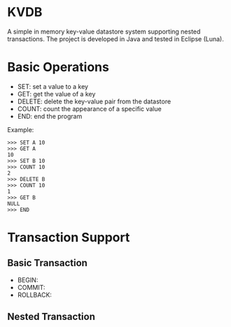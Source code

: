 KVDB
========
A simple in memory key-value datastore system supporting nested transactions. The project is developed in Java and tested in Eclipse (Luna).

# Basic Operations
- SET: set a value to a key
- GET: get the value of a key
- DELETE: delete the key-value pair from the datastore
- COUNT: count the appearance of a specific value
- END: end the program

Example:
```
>>> SET A 10
>>> GET A
10
>>> SET B 10
>>> COUNT 10
2
>>> DELETE B
>>> COUNT 10
1
>>> GET B
NULL
>>> END
```

# Transaction Support
## Basic Transaction
- BEGIN:
- COMMIT:
- ROLLBACK:

## Nested Transaction

